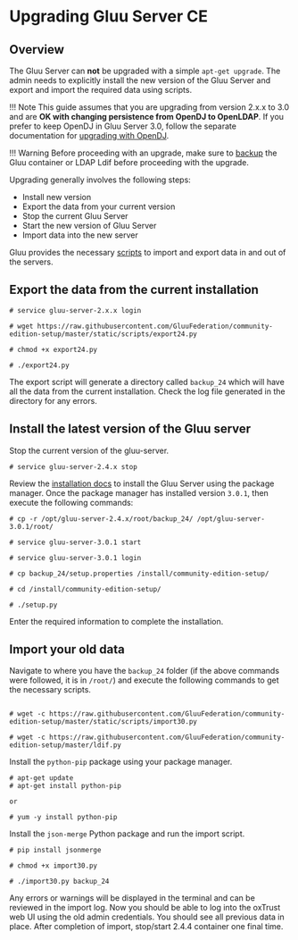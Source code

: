 # Upgrading Gluu Server CE
## Overview
The Gluu Server can **not** be upgraded with a simple `apt-get upgrade`. The admin needs to explicitly install the new version of the Gluu Server and export and import the required data using scripts. 

!!! Note
    This guide assumes that you are upgrading from version 2.x.x to 3.0 and are **OK with changing persistence from OpenDJ to OpenLDAP**. If you prefer to keep OpenDJ in Gluu Server 3.0, follow the separate documentation for [upgrading with OpenDJ](../upgrade/manual-update.md/).

!!! Warning
    Before proceeding with an upgrade, make sure to [backup](../operation/backup.md) the Gluu container or LDAP Ldif before proceeding with the upgrade. 

Upgrading generally involves the following steps:   

* Install new version
* Export the data from your current version
* Stop the current Gluu Server
* Start the new version of Gluu Server
* Import data into the new server

Gluu provides the necessary [scripts](https://github.com/GluuFederation/community-edition-setup/tree/master/static/scripts) to import and export data in and out of the servers.

## Export the data from the current installation

```
# service gluu-server-2.x.x login

# wget https://raw.githubusercontent.com/GluuFederation/community-edition-setup/master/static/scripts/export24.py

# chmod +x export24.py

# ./export24.py
```

The export script will generate a directory called `backup_24` which will have all the data from the current installation. Check the log file generated in the directory for any errors.

## Install the latest version of the Gluu server

Stop the current version of the gluu-server.

```
# service gluu-server-2.4.x stop
```

Review the [installation docs](../installation-guide/install.md) to install the Gluu Server using the package manager. Once the package manager has installed version `3.0.1`, then execute the following commands:

```
# cp -r /opt/gluu-server-2.4.x/root/backup_24/ /opt/gluu-server-3.0.1/root/

# service gluu-server-3.0.1 start

# service gluu-server-3.0.1 login

# cp backup_24/setup.properties /install/community-edition-setup/

# cd /install/community-edition-setup/

# ./setup.py
```

Enter the required information to complete the installation.

## Import your old data

Navigate to where you have the `backup_24` folder (if the above commands were followed, it is in `/root/`) and execute the following commands to get the necessary scripts.

```

# wget -c https://raw.githubusercontent.com/GluuFederation/community-edition-setup/master/static/scripts/import30.py

# wget -c https://raw.githubusercontent.com/GluuFederation/community-edition-setup/master/ldif.py
```

Install the `python-pip` package using your package manager.

```
# apt-get update
# apt-get install python-pip

or

# yum -y install python-pip
```

Install the `json-merge` Python package and run the import script.

```
# pip install jsonmerge

# chmod +x import30.py

# ./import30.py backup_24
```

Any errors or warnings will be displayed in the terminal and can be reviewed in the import log. Now you should be able to log into the oxTrust web UI using the old admin credentials. You should see all previous data in place. After completion of import, stop/start 2.4.4 container one final time. 
